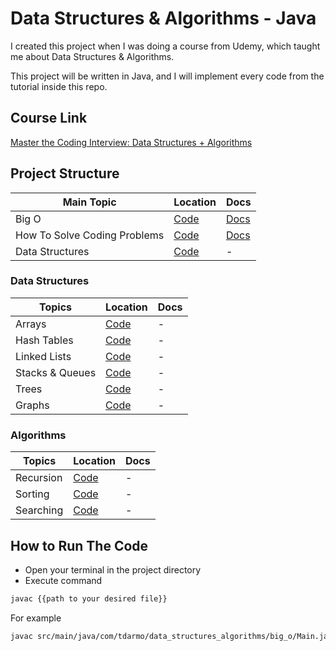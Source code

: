# Data Structures & Algorithms - Java

I created this project when I was doing a course from Udemy, which taught me about Data Structures & Algorithms.

This project will be written in Java, and I will implement every code from the tutorial inside this repo.

## Course Link

[Master the Coding Interview: Data Structures + Algorithms](https://www.udemy.com/course/master-the-coding-interview-data-structures-algorithms/)

## Project Structure

| Main Topic | Location | Docs |
| --- | --- | --- |
| Big O | [Code](https://github.com/TjandraD/dsa-java/tree/main/src/main/java/com/tdarmo/data_structures_algorithms/big_o) | [Docs](https://github.com/TjandraD/dsa-java/blob/main/Materials/BigO%20cheat%20sheet.pdf) |
| How To Solve Coding Problems | [Code](https://github.com/TjandraD/dsa-java/tree/main/src/main/java/com/tdarmo/data_structures_algorithms/solve_interview_question) | [Docs](https://github.com/TjandraD/dsa-java/blob/main/Materials/Interview%20Cheat%20Sheet.pdf) |
| Data Structures | [Code](https://github.com/TjandraD/dsa-java/tree/main/src/main/java/com/tdarmo/data_structures_algorithms/data_structures) | - |

### Data Structures

| Topics | Location | Docs |
| --- | --- | --- |
| Arrays | [Code](https://github.com/TjandraD/dsa-java/tree/main/src/main/java/com/tdarmo/data_structures_algorithms/data_structures/arrays) | - |
| Hash Tables | [Code](https://github.com/TjandraD/dsa-java/tree/main/src/main/java/com/tdarmo/data_structures_algorithms/data_structures/hash_tables) | - |
| Linked Lists | [Code](https://github.com/TjandraD/dsa-java/tree/main/src/main/java/com/tdarmo/data_structures_algorithms/data_structures/linked_lists) | - |
| Stacks & Queues | [Code](https://github.com/TjandraD/dsa-java/tree/main/src/main/java/com/tdarmo/data_structures_algorithms/data_structures/stacks_queues) | - |
| Trees | [Code](https://github.com/TjandraD/dsa-java/tree/main/src/main/java/com/tdarmo/data_structures_algorithms/data_structures/trees) | - |
| Graphs | [Code](https://github.com/TjandraD/dsa-java/tree/main/src/main/java/com/tdarmo/data_structures_algorithms/data_structures/graphs) | - |

### Algorithms

| Topics | Location | Docs |
| --- | --- | --- |
| Recursion | [Code](https://github.com/TjandraD/dsa-java/tree/main/src/main/java/com/tdarmo/data_structures_algorithms/algorithms/recursion) | - |
| Sorting | [Code](https://github.com/TjandraD/dsa-java/tree/main/src/main/java/com/tdarmo/data_structures_algorithms/algorithms/sorting) | - |
| Searching | [Code](https://github.com/TjandraD/dsa-java/tree/main/src/main/java/com/tdarmo/data_structures_algorithms/algorithms/searching) | - |

## How to Run The Code

- Open your terminal in the project directory
- Execute command

```bash
javac {{path to your desired file}}
```

For example

```bash
javac src/main/java/com/tdarmo/data_structures_algorithms/big_o/Main.java
```
